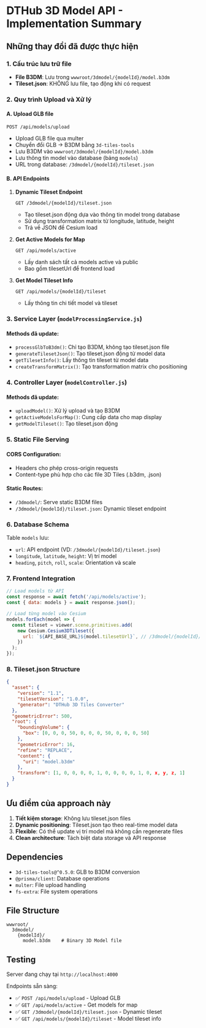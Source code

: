 # DTHub 3D Model API - Implementation Summary

## Những thay đổi đã được thực hiện

### 1. Cấu trúc lưu trữ file
- **File B3DM**: Lưu trong `wwwroot/3dmodel/{modelId}/model.b3dm` 
- **Tileset.json**: KHÔNG lưu file, tạo động khi có request

### 2. Quy trình Upload và Xử lý

#### A. Upload GLB file
```
POST /api/models/upload
```
- Upload GLB file qua multer
- Chuyển đổi GLB → B3DM bằng `3d-tiles-tools`
- Lưu B3DM vào `wwwroot/3dmodel/{modelId}/model.b3dm`
- Lưu thông tin model vào database (bảng `models`)
- URL trong database: `/3dmodel/{modelId}/tileset.json`

#### B. API Endpoints

1. **Dynamic Tileset Endpoint**
   ```
   GET /3dmodel/{modelId}/tileset.json
   ```
   - Tạo tileset.json động dựa vào thông tin model trong database
   - Sử dụng transformation matrix từ longitude, latitude, height
   - Trả về JSON để Cesium load

2. **Get Active Models for Map**
   ```
   GET /api/models/active
   ```
   - Lấy danh sách tất cả models active và public
   - Bao gồm tilesetUrl để frontend load

3. **Get Model Tileset Info**
   ```
   GET /api/models/{modelId}/tileset
   ```
   - Lấy thông tin chi tiết model và tileset

### 3. Service Layer (`modelProcessingService.js`)

#### Methods đã update:
- `processGlbToB3dm()`: Chỉ tạo B3DM, không tạo tileset.json file
- `generateTilesetJson()`: Tạo tileset.json động từ model data
- `getTilesetInfo()`: Lấy thông tin tileset từ model data
- `createTransformMatrix()`: Tạo transformation matrix cho positioning

### 4. Controller Layer (`modelController.js`)

#### Methods đã update:
- `uploadModel()`: Xử lý upload và tạo B3DM
- `getActiveModelsForMap()`: Cung cấp data cho map display
- `getModelTileset()`: Tạo tileset.json động

### 5. Static File Serving

#### CORS Configuration:
- Headers cho phép cross-origin requests
- Content-type phù hợp cho các file 3D Tiles (.b3dm, .json)

#### Static Routes:
- `/3dmodel/`: Serve static B3DM files
- `/3dmodel/{modelId}/tileset.json`: Dynamic tileset endpoint

### 6. Database Schema

Table `models` lưu:
- `url`: API endpoint (VD: `/3dmodel/{modelId}/tileset.json`)
- `longitude`, `latitude`, `height`: Vị trí model
- `heading`, `pitch`, `roll`, `scale`: Orientation và scale

### 7. Frontend Integration

```javascript
// Load models từ API
const response = await fetch('/api/models/active');
const { data: models } = await response.json();

// Load từng model vào Cesium
models.forEach(model => {
  const tileset = viewer.scene.primitives.add(
    new Cesium.Cesium3DTileset({
      url: `${API_BASE_URL}${model.tilesetUrl}`, // /3dmodel/{modelId}/tileset.json
    })
  );
});
```

### 8. Tileset.json Structure

```json
{
  "asset": {
    "version": "1.1",
    "tilesetVersion": "1.0.0",
    "generator": "DTHub 3D Tiles Converter"
  },
  "geometricError": 500,
  "root": {
    "boundingVolume": {
      "box": [0, 0, 0, 50, 0, 0, 0, 50, 0, 0, 0, 50]
    },
    "geometricError": 16,
    "refine": "REPLACE",
    "content": {
      "uri": "model.b3dm"
    },
    "transform": [1, 0, 0, 0, 0, 1, 0, 0, 0, 0, 1, 0, x, y, z, 1]
  }
}
```

## Ưu điểm của approach này

1. **Tiết kiệm storage**: Không lưu tileset.json files
2. **Dynamic positioning**: Tileset.json tạo theo real-time model data
3. **Flexible**: Có thể update vị trí model mà không cần regenerate files
4. **Clean architecture**: Tách biệt data storage và API response

## Dependencies

- `3d-tiles-tools@^0.5.0`: GLB to B3DM conversion
- `@prisma/client`: Database operations  
- `multer`: File upload handling
- `fs-extra`: File system operations

## File Structure

```
wwwroot/
  3dmodel/
    {modelId}/
      model.b3dm    # Binary 3D Model file
```

## Testing

Server đang chạy tại `http://localhost:4000`

Endpoints sẵn sàng:
- ✅ `POST /api/models/upload` - Upload GLB
- ✅ `GET /api/models/active` - Get models for map
- ✅ `GET /3dmodel/{modelId}/tileset.json` - Dynamic tileset
- ✅ `GET /api/models/{modelId}/tileset` - Model tileset info
